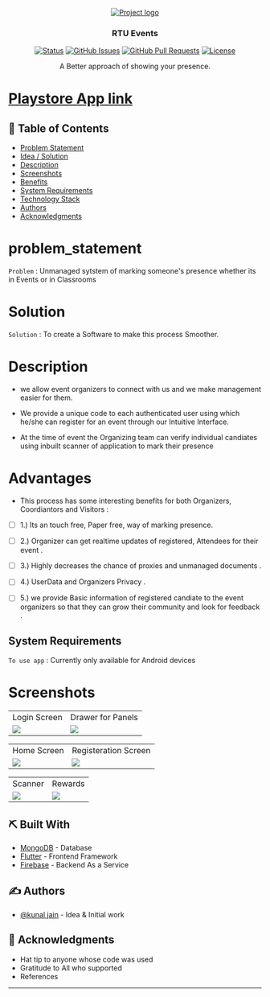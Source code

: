 
<p align="center">
  <a href="" rel="noopener">
 <img src="https://res.cloudinary.com/practicaldev/image/fetch/s--s2W_wOlh--/c_imagga_scale,f_auto,fl_progressive,h_420,q_auto,w_1000/https://dev-to-uploads.s3.amazonaws.com/uploads/articles/x0qr696jvvbnbexqpoj1.png" alt="Project logo"></a>
</p>
<h3 align="center">RTU Events</h3>

<div align="center">

  [![Status](https://img.shields.io/badge/status-active-success.svg)]() 
  [![GitHub Issues](https://img.shields.io/github/issues/kunaljainwin/student-activity-center.svg)](https://github.com/kunaljainwin/student-activity-center/issues)
  [![GitHub Pull Requests](https://img.shields.io/github/issues-pr/kunaljainwin/student-activity-center.svg)](https://github.com/kylelobo/https://github.com/kunaljainwin/student-activity-center/pulls)
  [![License](https://img.shields.io/badge/license-MIT-blue.svg)](/LICENSE)

</div>

<p align="center">A Better approach of showing your presence.
    <br> 
</p>


#  [Playstore App link](https://drive.google.com/file/d/1nGWsXw69W-nzGJI8fhhkfcJb0dM5LCTr/view?usp=sharing)

## 📝 Table of Contents
- [Problem Statement](#problem_statement)
- [Idea / Solution](#idea)
- [Description](#description)
- [Screenshots](#ss)
- [Benefits](#benefits)
- [System Requirements](#system)
- [Technology Stack](#tech_stack)
- [Authors](#authors)
- [Acknowledgments](#acknowledgments)
<!-- - [Dependencies / Limitations](#limitations) -->
<!-- - [Future Scope](#future_scope) -->


# problem_statement <a name = "problem_statement"></a>
`Problem` : Unmanaged sytstem of marking someone's presence whether its in Events or in Classrooms

# Solution <a name="idea"></a>
`Solution` : To create a Software to make this process Smoother.

# Description <a name="description"></a>

- we allow event organizers to  connect with us and we make management easier for them.

- We provide a unique code to each authenticated user using which he/she can register for an event through our Intuitive Interface. 

- At the time of event the Organizing team can verify individual candiates using inbuilt scanner of application to mark their presence

# Advantages <a name="benefits"><a/>
- This process has some interesting benefits for both Organizers, Coordiantors  and Visitors :
- [ ] 1.) Its an touch free, Paper free, way of marking presence.
- [ ] 2.) Organizer can get realtime updates of registered, Attendees for their event .
- [ ] 3.) Highly decreases the chance of proxies and unmanaged documents .
- [ ] 4.) UserData and Organizers Privacy .
- [ ] 5.) we provide Basic information of registered candiate to the event organizers so that they can grow their community and look for feedback .



## System Requirements <a name="system"></a>
`To use app` : Currently only available for Android devices



<!-- ## ⛓️ Dependencies / Limitations <a name = "limitations"></a>
- What are the dependencies of your project?
- Describe each limitation in detailed but concise terms
- Explain why each limitation exists
- Provide the reasons why each limitation could not be overcome using the method(s) chosen to acquire.
- Assess the impact of each limitation in relation to the overall findings and conclusions of your project, and if 
appropriate, describe how these limitations could point to the need for further research.
 -->
<!-- ## 🚀 Future Scope <a name = "future_scope"></a>
Write about what you could not develop during the course of the Hackathon; and about what your project can achieve 
in the future. -->

<!-- ## 🏁 Getting Started <a name = "getting_started"></a>
These instructions will get you a copy of the project up and running on your local machine for development 
and testing purposes. See [deployment](#deployment) for notes on how to deploy the project on a live system.

### Prerequisites

What things you need to install the software and how to install them.

```
Give examples
```

### Installing

A step by step series of examples that tell you how to get a development env running.

Say what the step will be

```
Give the example
```

And repeat

```
until finished
```

## 🎈 Usage <a name="usage"></a>
Add notes about how to use the system. -->

# Screenshots <a name="ss"><a/>
  
<table>
  <tr>
    <td>  Login Screen</td>
     <td>  Drawer for Panels</td>
     </tr>
  <tr>
    <td><img src="https://dev-to-uploads.s3.amazonaws.com/uploads/articles/ydeiix5dzo5tj9y86hqq.png" ></td>
    <td><img src="https://dev-to-uploads.s3.amazonaws.com/uploads/articles/xqg4qdidbv3sljfb057b.png" ></td>
  
  </tr>
 </table>
<table>
  <tr>
    <td>  Home Screen</td>
     <td>  Registeration Screen</td>
     </tr>
  <tr>
    <td><img src="https://dev-to-uploads.s3.amazonaws.com/uploads/articles/8axm32fs9wlzqvl1euhh.jpeg" ></td>
    <td><img src="https://dev-to-uploads.s3.amazonaws.com/uploads/articles/f0m1kvzxuka9baha419e.jpeg" ></td>
  
  </tr>
 </table>

<table>
  <tr>
<td>  Scanner</td>
     <td>  Rewards</td>
     
     
  </tr>
  <tr>
<td><img src="https://dev-to-uploads.s3.amazonaws.com/uploads/articles/rmydiyr6qd8fr99z73df.png"></td>
<td><img src="https://dev-to-uploads.s3.amazonaws.com/uploads/articles/he4kmpvrlera1lhfdkc7.jpeg"></td>

  </tr>
 </table>

## ⛏️ Built With <a name = "tech_stack"></a>
- [MongoDB](https://www.mongodb.com/) - Database
- [Flutter](https://expressjs.com/) - Frontend Framework
- [Firebase](https://vuejs.org/) - Backend As a Service

## ✍️ Authors <a name = "authors"></a>
- [@kunal jain](https://github.com/kunaljainwin) - Idea & Initial work

<!-- See also the list of [contributors](https://github.com/kylelobo/The-Documentation-Compendium/contributors) 
who participated in this project. -->

## 🎉 Acknowledgments <a name = "acknowledgments"></a>
- Hat tip to anyone whose code was used
- Gratitude to All who supported
- References
  
---




